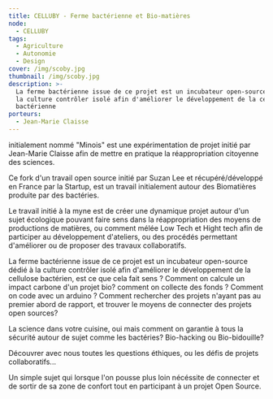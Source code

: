 ```yaml
---
title: CELLUBY - Ferme bactérienne et Bio-matières
node:
  - CELLUBY
tags:
  - Agriculture
  - Autonomie
  - Design
cover: /img/scoby.jpg
thumbnail: /img/scoby.jpg
description: >-
  La ferme bactérienne issue de ce projet est un incubateur open-source dédié à
  la culture contrôler isolé afin d'améliorer le développement de la cellulose
  bactérienne
porteurs:
  - Jean-Marie Claisse
---
```

initialement nommé "Minois" est une expérimentation de projet initié par Jean-Marie Claisse afin de mettre en pratique la réappropriation citoyenne des sciences.

Ce fork d'un travail open source initié par Suzan Lee et récupéré/développé en France par la Startup, est un travail initialement autour des Biomatières produite par des bactéries.

Le travail initié à la myne est de créer une dynamique projet autour d'un sujet écologique pouvant faire sens dans la réappropriation des moyens de productions de matières, ou comment mélée Low Tech et Hight tech afin de participer au développement d'ateliers, ou des procédés permettant d'améliorer ou de proposer des travaux collaboratifs.

La ferme bactérienne issue de ce projet est un incubateur open-source dédié à la culture contrôler isolé afin d'améliorer le développement de la cellulose bactérien, est ce que cela fait sens ? Comment on calcule un impact carbone d'un projet bio? comment on collecte des fonds ? Comment on code avec un arduino ? Comment rechercher des projets n'ayant pas au premier abord de rapport, et trouver le moyens de connecter des projets open sources?

La science dans votre cuisine, oui mais comment on garantie à tous la sécurité autour de sujet comme les bactéries? Bio-hacking ou Bio-bidouille?

Découvrer avec nous toutes les questions éthiques, ou les défis de projets collaboratifs...

Un simple sujet qui lorsque l'on pousse plus loin nécéssite de connecter et de sortir de sa zone de confort tout en participant à un projet Open Source.

